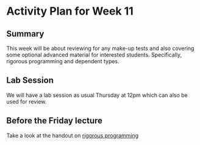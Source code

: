 # Activity Plan for Week 11

## Summary

This week will be about reviewing for any make-up tests and also covering some optional advanced material for interested students.  Specifically, rigorous programming and dependent types.

## Lab Session

We will have a lab session as usual Thursday at 12pm which can also be used for review.	

## Before the Friday lecture

Take a look at the handout on [rigorous programming](/files/LectureNotes/Sections/rigour.md)
